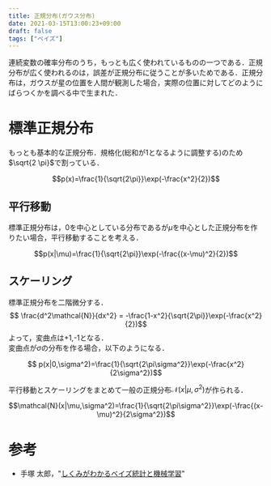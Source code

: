 ```yaml
---
title: 正規分布(ガウス分布)
date: 2021-03-15T13:00:23+09:00
draft: false
tags: ["ベイズ"] 
---
```

<!--more-->
連続変数の確率分布のうち，もっとも広く使われているものの一つである．正規分布が広く使われるのは，誤差が正規分布に従うことが多いためである．正規分布は，ガウスが星の位置を人間が観測した場合，実際の位置に対してどのようにばらつくかを調べる中で生まれた．

# 標準正規分布
もっとも基本的な正規分布．規格化(総和が1となるように調整する)のため$\sqrt{2 \pi}$で割っている．

$$p(x)=\frac{1}{\sqrt{2\pi}}\exp(-\frac{x^2}{2})$$

## 平行移動
標準正規分布は，0を中心としている分布であるが$\mu$を中心とした正規分布を作りたい場合，平行移動することを考える．

$$p(x|\mu)=\frac{1}{\sqrt{2\pi}}\exp(-\frac{(x-\mu)^2}{2})$$

## スケーリング
標準正規分布を二階微分する．
$$ \frac{d^2\mathcal{N}}{dx^2}
= -\frac{1-x^2}{\sqrt{2\pi}}\exp(-\frac{x^2}{2})$$
よって，変曲点は+1,-1となる．  
変曲点が$\sigma$の分布を作る場合，以下のようになる．

$$ p(x|0,\sigma^2)=\frac{1}{\sqrt{2\pi\sigma^2}}\exp(-\frac{x^2}{2\sigma^2})$$

平行移動とスケーリングをまとめて一般の正規分布$\mathcal{N}(x|\mu,\sigma^2)$が作られる．

$$\mathcal{N}(x|\mu,\sigma^2)=\frac{1}{\sqrt{2\pi\sigma^2}}\exp(-\frac{(x-\mu)^2}{2\sigma^2})$$

# 参考
- 手塚 太郎，"[しくみがわかるベイズ統計と機械学習](https://amzn.to/3cCILQM)"